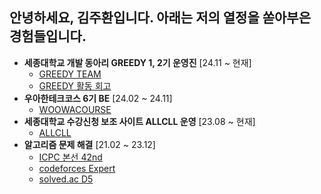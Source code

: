 ## 안녕하세요, **김주환**입니다. 아래는 저의 열정을 쏟아부은 경험들입니다.

- **세종대학교 개발 동아리 GREEDY 1, 2기 운영진** [24.11 ~ 현재]
  - [GREEDY TEAM](https://github.com/greedy-team)
  - [GREEDY 활동 회고](https://3juhwan.tistory.com/53)
- **우아한테크코스 6기 BE** [24.02 ~ 24.11]
  - [WOOWACOURSE](https://www.woowacourse.io/)
- **세종대학교 수강신청 보조 사이트 ALLCLL 운영** [23.08 ~ 현재]
  - [ALLCLL](http://allcll.kr/)
- **알고리즘 문제 해결** [21.02 ~ 23.12]
  - [ICPC 본선 42nd](http://static.icpckorea.net/20221119/scoreboard/)
  - [codeforces Expert](https://codeforces.com/profile/3juhwan)
  - [solved.ac D5](https://solved.ac/profile/3juhwan)
